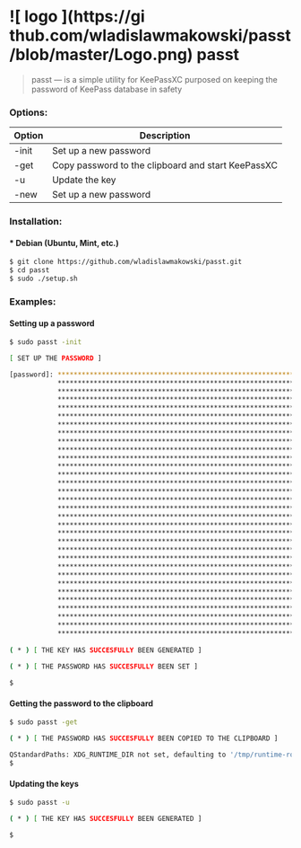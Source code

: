 # ![ logo ](https://gi thub.com/wladislawmakowski/passt/blob/master/Logo.png)   passt
> passt — is a simple utility for KeePassXC purposed on keeping the password of KeePass database in safety

### Options:

| Option | Description                                        |
|--------|----------------------------------------------------|
| -init  | Set up a new password                              |
| -get   | Copy password to the clipboard and start KeePassXC |
| -u     | Update the key                                     |
| -new   | Set up a new password                              |

### Installation:
#### * Debian (Ubuntu, Mint, etc.)
```bash
$ git clone https://github.com/wladislawmakowski/passt.git
$ cd passt
$ sudo ./setup.sh
```

### Examples:

#### Setting up a password
```bash
$ sudo passt -init

[ SET UP THE PASSWORD ]

[password]: ****************************************************************
            ****************************************************************
            ****************************************************************
            ****************************************************************
            ****************************************************************
            ****************************************************************
            ****************************************************************
            ****************************************************************
            ****************************************************************
            ****************************************************************
            ****************************************************************
            ****************************************************************
            ****************************************************************
            ****************************************************************
            ****************************************************************
            ****************************************************************
            ****************************************************************
            ****************************************************************
            ****************************************************************
            ****************************************************************
            ****************************************************************
            ****************************************************************
            ****************************************************************
            ****************************************************************
            ****************************************************************
            ****************************************************************
            ****************************************************************
            ****************************************************************
            ****************************************************************
            ****************************************************************
            ****************************************************************
            ****************************************************************
            
( * ) [ THE KEY HAS SUCCESFULLY BEEN GENERATED ]
            
( * ) [ THE PASSWORD HAS SUCCESFULLY BEEN SET ]

$ 
```
#### Getting the password to the clipboard
```bash
$ sudo passt -get

( * ) [ THE PASSWORD HAS SUCCESFULLY BEEN COPIED TO THE CLIPBOARD ]

QStandardPaths: XDG_RUNTIME_DIR not set, defaulting to '/tmp/runtime-root'
$
```

#### Updating the keys
```bash
$ sudo passt -u

( * ) [ THE KEY HAS SUCCESFULLY BEEN GENERATED ]

$
```
